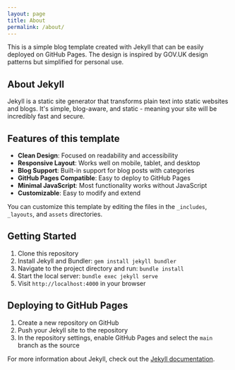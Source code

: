 ```yaml
---
layout: page
title: About
permalink: /about/
---
```


This is a simple blog template created with Jekyll that can be easily deployed on GitHub Pages. The design is inspired by GOV.UK design patterns but simplified for personal use.

## About Jekyll

Jekyll is a static site generator that transforms plain text into static websites and blogs. It's simple, blog-aware, and static - meaning your site will be incredibly fast and secure.

## Features of this template

- **Clean Design**: Focused on readability and accessibility
- **Responsive Layout**: Works well on mobile, tablet, and desktop
- **Blog Support**: Built-in support for blog posts with categories
- **GitHub Pages Compatible**: Easy to deploy to GitHub Pages
- **Minimal JavaScript**: Most functionality works without JavaScript
- **Customizable**: Easy to modify and extend

You can customize this template by editing the files in the `_includes`, `_layouts`, and `assets` directories.

## Getting Started

1. Clone this repository
2. Install Jekyll and Bundler: `gem install jekyll bundler`
3. Navigate to the project directory and run: `bundle install`
4. Start the local server: `bundle exec jekyll serve`
5. Visit `http://localhost:4000` in your browser

## Deploying to GitHub Pages

1. Create a new repository on GitHub
2. Push your Jekyll site to the repository
3. In the repository settings, enable GitHub Pages and select the `main` branch as the source

For more information about Jekyll, check out the [Jekyll documentation](https://jekyllrb.com/docs/).